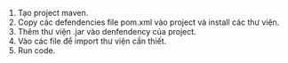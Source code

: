 1. Tạo project maven.
2. Copy các defendencies file pom.xml vào project và install các thư viện.
3. Thêm thư viện .jar vào denfendency của project.
4. Vào các file để import thư viện cần thiết.
5. Run code.